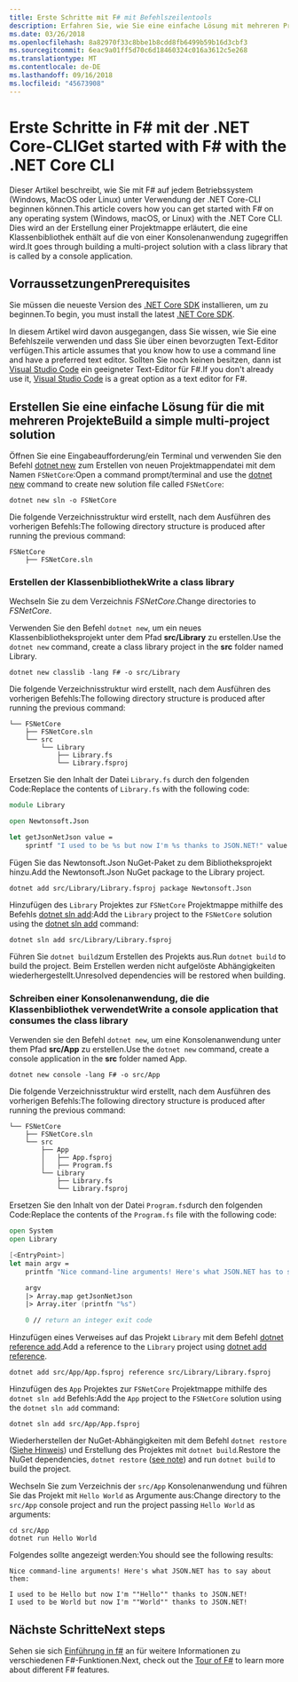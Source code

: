 ```yaml
---
title: Erste Schritte mit F# mit Befehlszeilentools
description: Erfahren Sie, wie Sie eine einfache Lösung mit mehreren Projekte in F# mit .NET Core-CLI auf einem beliebigen Betriebssystem (Windows, MacOS oder Linux) erstellen.
ms.date: 03/26/2018
ms.openlocfilehash: 8a82970f33c8bbe1b8cdd8fb6499b59b16d3cbf3
ms.sourcegitcommit: 6eac9a01ff5d70c6d18460324c016a3612c5e268
ms.translationtype: MT
ms.contentlocale: de-DE
ms.lasthandoff: 09/16/2018
ms.locfileid: "45673908"
---
```

# <a name="get-started-with-f-with-the-net-core-cli"></a><span data-ttu-id="89acd-103">Erste Schritte in F# mit der .NET Core-CLI</span><span class="sxs-lookup"><span data-stu-id="89acd-103">Get started with F# with the .NET Core CLI</span></span>

<span data-ttu-id="89acd-104">Dieser Artikel beschreibt, wie Sie mit F# auf jedem Betriebssystem (Windows, MacOS oder Linux) unter Verwendung der .NET Core-CLI beginnen können.</span><span class="sxs-lookup"><span data-stu-id="89acd-104">This article covers how you can get started with F# on any operating system (Windows, macOS, or Linux) with the .NET Core CLI.</span></span> <span data-ttu-id="89acd-105">Dies wird an der Erstellung einer Projektmappe erläutert, die eine Klassenbibliothek enthält auf die von einer Konsolenanwendung zugegriffen wird.</span><span class="sxs-lookup"><span data-stu-id="89acd-105">It goes through building a multi-project solution with a class library that is called by a console application.</span></span>

## <a name="prerequisites"></a><span data-ttu-id="89acd-106">Vorraussetzungen</span><span class="sxs-lookup"><span data-stu-id="89acd-106">Prerequisites</span></span>

<span data-ttu-id="89acd-107">Sie müssen die neueste Version des [.NET Core SDK](https://www.microsoft.com/net/download/) installieren, um zu beginnen.</span><span class="sxs-lookup"><span data-stu-id="89acd-107">To begin, you must install the latest [.NET Core SDK](https://www.microsoft.com/net/download/).</span></span>

<span data-ttu-id="89acd-108">In diesem Artikel wird davon ausgegangen, dass Sie wissen, wie Sie eine Befehlszeile verwenden und dass Sie über einen bevorzugten Text-Editor verfügen.</span><span class="sxs-lookup"><span data-stu-id="89acd-108">This article assumes that you know how to use a command line and have a preferred text editor.</span></span> <span data-ttu-id="89acd-109">Sollten Sie noch keinen besitzen, dann ist [Visual Studio Code](get-started-vscode.md) ein geeigneter Text-Editor für F#.</span><span class="sxs-lookup"><span data-stu-id="89acd-109">If you don't already use it, [Visual Studio Code](get-started-vscode.md) is a great option as a text editor for F#.</span></span>

## <a name="build-a-simple-multi-project-solution"></a><span data-ttu-id="89acd-110">Erstellen Sie eine einfache Lösung für die mit mehreren Projekte</span><span class="sxs-lookup"><span data-stu-id="89acd-110">Build a simple multi-project solution</span></span>

<span data-ttu-id="89acd-111">Öffnen Sie eine Eingabeaufforderung/ein Terminal und verwenden Sie den Befehl [dotnet new](../../core/tools/dotnet-new.md) zum Erstellen von neuen Projektmappendatei mit dem Namen `FSNetCore`:</span><span class="sxs-lookup"><span data-stu-id="89acd-111">Open a command prompt/terminal and use the [dotnet new](../../core/tools/dotnet-new.md) command to create new solution file called `FSNetCore`:</span></span>

```console
dotnet new sln -o FSNetCore
```

<span data-ttu-id="89acd-112">Die folgende Verzeichnisstruktur wird erstellt, nach dem Ausführen des vorherigen Befehls:</span><span class="sxs-lookup"><span data-stu-id="89acd-112">The following directory structure is produced after running the previous command:</span></span>

```console
FSNetCore
    ├── FSNetCore.sln
```

### <a name="write-a-class-library"></a><span data-ttu-id="89acd-113">Erstellen der Klassenbibliothek</span><span class="sxs-lookup"><span data-stu-id="89acd-113">Write a class library</span></span>

<span data-ttu-id="89acd-114">Wechseln Sie zu dem Verzeichnis *FSNetCore*.</span><span class="sxs-lookup"><span data-stu-id="89acd-114">Change directories to *FSNetCore*.</span></span>

<span data-ttu-id="89acd-115">Verwenden Sie den Befehl `dotnet new`, um ein neues Klassenbibliotheksprojekt unter dem Pfad **src/Library** zu erstellen.</span><span class="sxs-lookup"><span data-stu-id="89acd-115">Use the `dotnet new` command, create a class library project in the **src** folder named Library.</span></span>

```console
dotnet new classlib -lang F# -o src/Library
```

<span data-ttu-id="89acd-116">Die folgende Verzeichnisstruktur wird erstellt, nach dem Ausführen des vorherigen Befehls:</span><span class="sxs-lookup"><span data-stu-id="89acd-116">The following directory structure is produced after running the previous command:</span></span>

```console
└── FSNetCore
    ├── FSNetCore.sln
    └── src
        └── Library
            ├── Library.fs
            └── Library.fsproj
```

<span data-ttu-id="89acd-117">Ersetzen Sie den Inhalt der Datei `Library.fs` durch den folgenden Code:</span><span class="sxs-lookup"><span data-stu-id="89acd-117">Replace the contents of `Library.fs` with the following code:</span></span>

```fsharp
module Library

open Newtonsoft.Json

let getJsonNetJson value =
    sprintf "I used to be %s but now I'm %s thanks to JSON.NET!" value (JsonConvert.SerializeObject(value))
```

<span data-ttu-id="89acd-118">Fügen Sie das Newtonsoft.Json NuGet-Paket zu dem Bibliotheksprojekt hinzu.</span><span class="sxs-lookup"><span data-stu-id="89acd-118">Add the Newtonsoft.Json NuGet package to the Library project.</span></span>

```console
dotnet add src/Library/Library.fsproj package Newtonsoft.Json
```

<span data-ttu-id="89acd-119">Hinzufügen des `Library` Projektes zur `FSNetCore` Projektmappe mithilfe des Befehls [dotnet sln add](../../core/tools/dotnet-sln.md):</span><span class="sxs-lookup"><span data-stu-id="89acd-119">Add the `Library` project to the `FSNetCore` solution using the [dotnet sln add](../../core/tools/dotnet-sln.md) command:</span></span>

```console
dotnet sln add src/Library/Library.fsproj
```

<span data-ttu-id="89acd-120">Führen Sie `dotnet build`zum Erstellen des Projekts aus.</span><span class="sxs-lookup"><span data-stu-id="89acd-120">Run `dotnet build` to build the project.</span></span> <span data-ttu-id="89acd-121">Beim Erstellen werden nicht aufgelöste Abhängigkeiten wiederhergestellt.</span><span class="sxs-lookup"><span data-stu-id="89acd-121">Unresolved dependencies will be restored when building.</span></span>

### <a name="write-a-console-application-that-consumes-the-class-library"></a><span data-ttu-id="89acd-122">Schreiben einer Konsolenanwendung, die die Klassenbibliothek verwendet</span><span class="sxs-lookup"><span data-stu-id="89acd-122">Write a console application that consumes the class library</span></span>

<span data-ttu-id="89acd-123">Verwenden sie den Befehl `dotnet new`, um eine Konsolenanwendung unter them Pfad **src/App** zu erstellen.</span><span class="sxs-lookup"><span data-stu-id="89acd-123">Use the `dotnet new` command, create a console application in the **src** folder named App.</span></span>

```console
dotnet new console -lang F# -o src/App
```

<span data-ttu-id="89acd-124">Die folgende Verzeichnisstruktur wird erstellt, nach dem Ausführen des vorherigen Befehls:</span><span class="sxs-lookup"><span data-stu-id="89acd-124">The following directory structure is produced after running the previous command:</span></span>

```console
└── FSNetCore
    ├── FSNetCore.sln
    └── src
        ├── App
        │   ├── App.fsproj
        │   ├── Program.fs
        └── Library
            ├── Library.fs
            └── Library.fsproj
```

<span data-ttu-id="89acd-125">Ersetzen Sie den Inhalt von der Datei `Program.fs`durch den folgenden Code:</span><span class="sxs-lookup"><span data-stu-id="89acd-125">Replace the contents of the `Program.fs` file with the following code:</span></span>

```fsharp
open System
open Library

[<EntryPoint>]
let main argv =
    printfn "Nice command-line arguments! Here's what JSON.NET has to say about them:"

    argv
    |> Array.map getJsonNetJson
    |> Array.iter (printfn "%s")

    0 // return an integer exit code
```

<span data-ttu-id="89acd-126">Hinzufügen eines Verweises auf das Projekt `Library` mit dem Befehl [dotnet reference add](../../core/tools/dotnet-add-reference.md).</span><span class="sxs-lookup"><span data-stu-id="89acd-126">Add a reference to the `Library` project using [dotnet add reference](../../core/tools/dotnet-add-reference.md).</span></span>

```console
dotnet add src/App/App.fsproj reference src/Library/Library.fsproj
```

<span data-ttu-id="89acd-127">Hinzufügen des `App` Projektes zur `FSNetCore` Projektmappe mithilfe des `dotnet sln add` Befehls:</span><span class="sxs-lookup"><span data-stu-id="89acd-127">Add the `App` project to the `FSNetCore` solution using the `dotnet sln add` command:</span></span>

```console
dotnet sln add src/App/App.fsproj
```

<span data-ttu-id="89acd-128">Wiederherstellen der NuGet-Abhängigkeiten mit dem Befehl `dotnet restore` ([Siehe Hinweis](#dotnet-restore-note)) und Erstellung des Projektes mit `dotnet build`.</span><span class="sxs-lookup"><span data-stu-id="89acd-128">Restore the NuGet dependencies, `dotnet restore` ([see note](#dotnet-restore-note)) and run `dotnet build` to build the project.</span></span>

<span data-ttu-id="89acd-129">Wechseln Sie zum Verzeichnis der `src/App` Konsolenanwendung und führen Sie das Projekt mit `Hello World` as Argumente aus:</span><span class="sxs-lookup"><span data-stu-id="89acd-129">Change directory to the `src/App` console project and run the project passing `Hello World` as arguments:</span></span>

```console
cd src/App
dotnet run Hello World
```

<span data-ttu-id="89acd-130">Folgendes sollte angezeigt werden:</span><span class="sxs-lookup"><span data-stu-id="89acd-130">You should see the following results:</span></span>

```console
Nice command-line arguments! Here's what JSON.NET has to say about them:

I used to be Hello but now I'm ""Hello"" thanks to JSON.NET!
I used to be World but now I'm ""World"" thanks to JSON.NET!
```

## <a name="next-steps"></a><span data-ttu-id="89acd-131">Nächste Schritte</span><span class="sxs-lookup"><span data-stu-id="89acd-131">Next steps</span></span>

<span data-ttu-id="89acd-132">Sehen sie sich [Einführung in f#](../tour.md) an für weitere Informationen zu verschiedenen F#-Funktionen.</span><span class="sxs-lookup"><span data-stu-id="89acd-132">Next, check out the [Tour of F#](../tour.md) to learn more about different F# features.</span></span>
